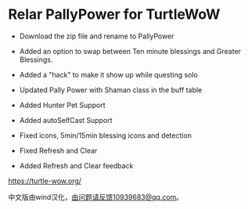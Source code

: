 # Relar PallyPower for TurtleWoW
- Download the zip file and rename to PallyPower

- Added an option to swap between Ten minute blessings and Greater Blessings.  
- Added a "hack" to make it show up while questing solo
- Updated Pally Power with Shaman class in the buff table

- Added Hunter Pet Support
- Added autoSelfCast Support

- Fixed icons, 5min/15min blessing icons and detection
- Fixed Refresh and Clear
- Added Refresh and Clear feedback

https://turtle-wow.org/

中文版由wind汉化，由问题请反馈10939683@qq.com。